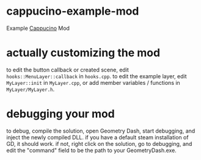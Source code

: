 # cappucino-example-mod
Example [Cappucino](https://github.com/andrenih/cappuccinoSDK/) Mod

# actually customizing the mod
to edit the button callback or created scene, edit `hooks::MenuLayer::callback` in `hooks.cpp`.
to edit the example layer, edit `MyLayer::init` in `MyLayer.cpp`, or add member variables / functions in `MyLayer/MyLayer.h`.

# debugging your mod
to debug, compile the solution, open Geometry Dash, start debugging, and inject the newly compiled DLL. if you have a default steam installation of GD, it should work. if not, right click on the solution, go to debugging, and edit the "command" field to be the path to your GeometryDash.exe.
